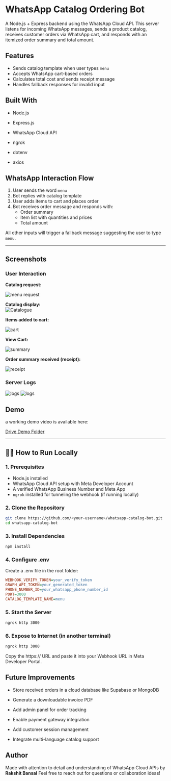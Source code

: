 
# WhatsApp Catalog Ordering Bot

A Node.js + Express backend using the WhatsApp Cloud API. This server listens for incoming WhatsApp messages, sends a product catalog, receives customer orders via WhatsApp cart, and responds with an itemized order summary and total amount.



## Features

- Sends catalog template when user types `menu`
- Accepts WhatsApp cart-based orders
- Calculates total cost and sends receipt message
- Handles fallback responses for invalid input

##  Built With
- Node.js

- Express.js

- WhatsApp Cloud API

- ngrok

- dotenv

- axios



## WhatsApp Interaction Flow

1. User sends the word `menu`
2. Bot replies with catalog template
3. User adds items to cart and places order
4. Bot receives order message and responds with:
   - Order summary
   - Item list with quantities and prices
   - Total amount

All other inputs will trigger a fallback message suggesting the user to type `menu`.

---
## Screenshots

### User Interaction

**Catalog request:**

![menu request](screenshots/ss1.jpg)

**Catalog display:**  
![Catalogue](screenshots/ss2.jpg)

**Items added to cart:** 

![cart](screenshots/ss3.jpg)


**View Cart:**  

![summary](screenshots/ss4.jpg)

**Order summary received (receipt):**

![receipt](screenshots/ss5.jpg)

### Server Logs
![logs](screenshots/ss6.jpg)
![logs](screenshots/ss7.jpg)




## Demo

a working demo video is available here:

[Drive Demo Folder](https://drive.google.com/drive/folders/1WXuN6vslmhhX38jpCwSIaX0bUL_sicLI?usp=sharing)


---

## 🧑‍💻 How to Run Locally

### 1. Prerequisites
- Node.js installed
- WhatsApp Cloud API setup with Meta Developer Account
- A verified WhatsApp Business Number and Meta App
- `ngrok` installed for tunneling the webhook (if running locally)

### 2. Clone the Repository
```bash
git clone https://github.com/<your-username>/whatsapp-catalog-bot.git
cd whatsapp-catalog-bot
```

### 3. Install Dependencies

```bash
npm install
```

### 4. Configure .env

Create a .env file in the root folder:

```ini
WEBHOOK_VERIFY_TOKEN=your_verify_token  
GRAPH_API_TOKEN=your_generated_token  
PHONE_NUMBER_ID=your_whatsapp_phone_number_id  
PORT=3000  
CATALOG_TEMPLATE_NAME=menu  
```

### 5. Start the Server

```bash
ngrok http 3000

```

### 6. Expose to Internet (in another terminal)
```bash
ngrok http 3000

```
Copy the https:// URL and paste it into your Webhook URL in Meta Developer Portal.


##  Future Improvements

- Store received orders in a cloud database like Supabase or MongoDB

- Generate a downloadable invoice PDF

- Add admin panel for order tracking

- Enable payment gateway integration

- Add customer session management

- Integrate multi-language catalog support

## Author

Made with attention to detail and understanding of WhatsApp Cloud APIs by **Rakshit Bansal**
Feel free to reach out for questions or collaboration ideas!




